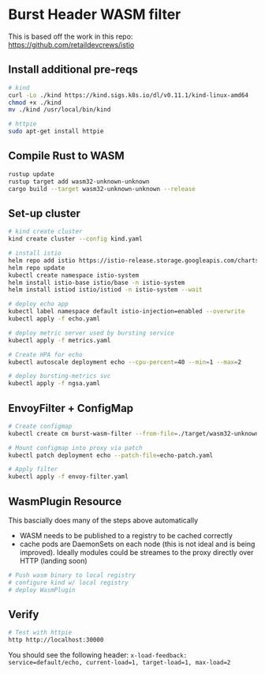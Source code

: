 # Burst Header WASM filter

This is based off the work in this repo: https://github.com/retaildevcrews/istio

## Install additional pre-reqs

```sh
# kind
curl -Lo ./kind https://kind.sigs.k8s.io/dl/v0.11.1/kind-linux-amd64
chmod +x ./kind
mv ./kind /usr/local/bin/kind

# httpie
sudo apt-get install httpie
```

## Compile Rust to WASM

```sh
rustup update
rustup target add wasm32-unknown-unknown
cargo build --target wasm32-unknown-unknown --release
```

## Set-up cluster

```sh
# kind create cluster
kind create cluster --config kind.yaml

# install istio
helm repo add istio https://istio-release.storage.googleapis.com/charts
helm repo update
kubectl create namespace istio-system
helm install istio-base istio/base -n istio-system
helm install istiod istio/istiod -n istio-system --wait

# deploy echo app
kubectl label namespace default istio-injection=enabled --overwrite
kubectl apply -f echo.yaml

# deploy metric server used by bursting service
kubectl apply -f metrics.yaml 

# Create HPA for echo
kubectl autoscale deployment echo --cpu-percent=40 --min=1 --max=2

# deploy bursting-metrics svc
kubectl apply -f ngsa.yaml
```

## EnvoyFilter + ConfigMap

```sh
# Create configmap
kubectl create cm burst-wasm-filter --from-file=./target/wasm32-unknown-unknown/release/burst_header.wasm 

# Mount configmap into proxy via patch
kubectl patch deployment echo --patch-file=echo-patch.yaml

# Apply filter
kubectl apply -f envoy-filter.yaml
```

## WasmPlugin Resource

This bascially does many of the steps above automatically

- WASM needs to be published to a registry to be cached correctly
- cache pods are DaemonSets on each node (this is not ideal and is being improved). Ideally modules could be streames to the proxy directly over HTTP (landing soon)
```sh
# Push wasm binary to local registry
# configure kind w/ local registry
# deploy WasmPlugin
```
## Verify

```sh
# Test with httpie
http http://localhost:30000
```

You should see the following header:
`x-load-feedback: service=default/echo, current-load=1, target-load=1, max-load=2`